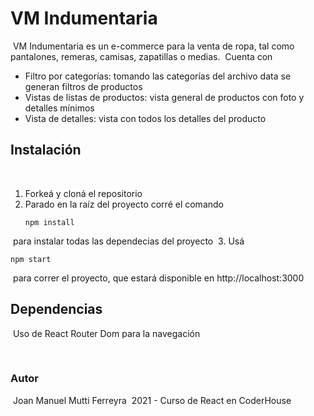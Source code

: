 # VM Indumentaria
​
VM Indumentaria es un e-commerce para la venta de ropa, tal como pantalones, remeras, camisas, zapatillas o medias.
​
Cuenta con
​
- Filtro por categorías: tomando las categorías del archivo data se generan filtros de productos
- Vistas de listas de productos: vista general de productos con foto y detalles mínimos
- Vista de detalles: vista con todos los detalles del producto
​
## Instalación
​
1. Forkeá y cloná el repositorio
​
2. Parado en la raíz del proyecto corré el comando 
​
   ```
   npm install
   ```
​
    para instalar todas las dependecias del proyecto
​
3. Usá 
​
   ```
   npm start
   ```
​
    para correr el proyecto, que estará disponible en http://localhost:3000
​
​
​
## Dependencias
​
Uso de React Router Dom para la navegación

​
### Autor
​
Joan Manuel Mutti Ferreyra
​
2021 - Curso de React en CoderHouse